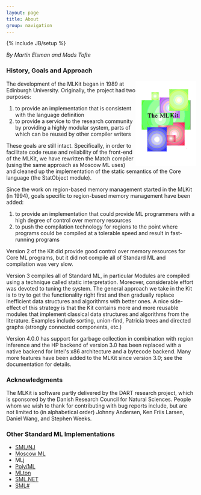 ```yaml
---
layout: page
title: About
group: navigation
---
```

{% include JB/setup %}

_By Martin Elsman and Mads Tofte_

### History, Goals and Approach

<img width="160" alt="Old logo" align="right" src="/images/Oldlogo.gif">

The development of the MLKit began in 1989 at Edinburgh
University. Originally, the project had two purposes:

1. to provide an implementation that is consistent with the language definition
2. to provide a service to the research community by providing a highly modular system, parts of which can be reused by other compiler writers

These goals are still intact. Specifically, in order to facilitate
code reuse and reliability of the front-end of the MLKit, we have
rewritten the Match compiler (using the same approach as Moscow ML
uses) and cleaned up the implementation of the static semantics of the
Core language (the StatObject module).

Since the work on region-based memory management started in the MLKit
(in 1994), goals specific to region-based memory management have been
added:

1. to provide an implementation that could provide ML programmers with a high degree of control over memory resources
2. to push the compilation technology for regions to the point where programs could be compiled at a tolerable speed and result in fast-running programs

Version 2 of the Kit did provide good control over memory resources
for Core ML programs, but it did not compile all of Standard ML and
compilation was very slow.

Version 3 compiles all of Standard ML, in particular Modules are
compiled using a technique called static interpretation. Moreover,
considerable effort was devoted to tuning the system. The general
approach we take in the Kit is to try to get the functionality right
first and then gradually replace inefficient data structures and
algorithms with better ones. A nice side-effect of this strategy is
that the Kit contains more and more reusable modules that implement
classical data structures and algorithms from the literature. Examples
include sorting, union-find, Patricia trees and directed graphs
(strongly connected components, etc.)

Version 4.0.0 has support for garbage collection in combination with
region inference and the HP backend of version 3.0 has been replaced
with a native backend for Intel's x86 architecture and a bytecode
backend. Many more features have been added to the MLKit since version
3.0; see the documentation for details.

### Acknowledgments

The MLKit is software partly delivered by the DART research project,
which is sponsored by the Danish Research Council for Natural
Sciences.  People whom we wish to thank for contributing with bug
reports include, but are not limited to (in alphabetical order) Johnny
Andersen, Ken Friis Larsen, Daniel Wang, and Stephen Weeks.

### Other Standard ML Implementations

* [SML/NJ](http://www.smlnj.org)
* [Moscow ML](http://www.itu.dk/~sestoft/mosml.html)
* MLj
* [Poly/ML](http://www.polyml.org/)
* [MLton](http://www.mlton.org)
* [SML.NET](http://www.cl.cam.ac.uk/research/tsg/SMLNET/)
* [SML#](http://www.pllab.riec.tohoku.ac.jp/smlsharp/)